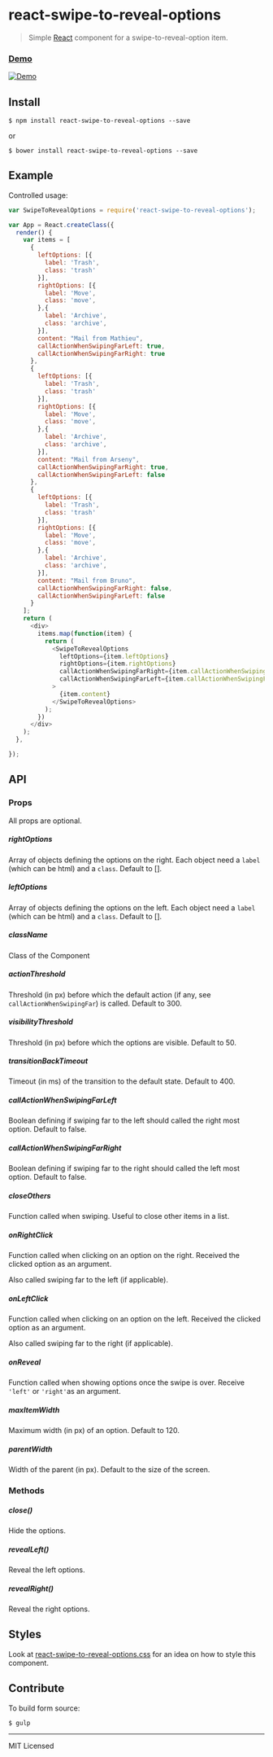 # react-swipe-to-reveal-options


> Simple [React](http://facebook.github.io/react/) component for a swipe-to-reveal-option item.

### [Demo](http://enkidevs.github.io/react-swipe-to-reveal-options/)

[![Demo](https://cdn.rawgit.com/enki-com/react-swipe-to-reveal-options/master/example/demo.gif "Demo")](https://github.com/enki-com/react-swipe-to-reveal-options/blob/master/example/index.html)

## Install

```console
$ npm install react-swipe-to-reveal-options --save
```

or

```console
$ bower install react-swipe-to-reveal-options --save
```

## Example

Controlled usage:

```javascript
var SwipeToRevealOptions = require('react-swipe-to-reveal-options');

var App = React.createClass({
  render() {
    var items = [
      {
        leftOptions: [{
          label: 'Trash',
          class: 'trash'
        }],
        rightOptions: [{
          label: 'Move',
          class: 'move',
        },{
          label: 'Archive',
          class: 'archive',
        }],
        content: "Mail from Mathieu",
        callActionWhenSwipingFarLeft: true,
        callActionWhenSwipingFarRight: true
      },
      {
        leftOptions: [{
          label: 'Trash',
          class: 'trash'
        }],
        rightOptions: [{
          label: 'Move',
          class: 'move',
        },{
          label: 'Archive',
          class: 'archive',
        }],
        content: "Mail from Arseny",
        callActionWhenSwipingFarRight: true,
        callActionWhenSwipingFarLeft: false
      },
      {
        leftOptions: [{
          label: 'Trash',
          class: 'trash'
        }],
        rightOptions: [{
          label: 'Move',
          class: 'move',
        },{
          label: 'Archive',
          class: 'archive',
        }],
        content: "Mail from Bruno",
        callActionWhenSwipingFarRight: false,
        callActionWhenSwipingFarLeft: false
      }
    ];
    return (
      <div>
        items.map(function(item) {
          return (
            <SwipeToRevealOptions
              leftOptions={item.leftOptions}
              rightOptions={item.rightOptions}
              callActionWhenSwipingFarRight={item.callActionWhenSwipingFarRight}
              callActionWhenSwipingFarLeft={item.callActionWhenSwipingFarLeft}
            >
              {item.content}
            </SwipeToRevealOptions>
          );
        })
      </div>
    );
  },

});
```

## API

### Props

All props are optional.

##### rightOptions

Array of objects defining the options on the right. Each object need a `label` (which can be html) and a `class`. Default to [].

##### leftOptions

Array of objects defining the options on the left. Each object need a `label` (which can be html) and a `class`. Default to [].

##### className

Class of the Component

##### actionThreshold

Threshold (in px) before which the default action (if any, see `callActionWhenSwipingFar`) is called. Default to 300.

##### visibilityThreshold

Threshold (in px) before which the options are visible. Default to 50.

##### transitionBackTimeout

Timeout (in ms) of the transition to the default state. Default to 400.

##### callActionWhenSwipingFarLeft

Boolean defining if swiping far to the left should called the right most option. Default to false.

##### callActionWhenSwipingFarRight

Boolean defining if swiping far to the right should called the left most option. Default to false.

##### closeOthers

Function called when swiping. Useful to close other items in a list.

##### onRightClick

Function called when clicking on an option on the right. Received the clicked option as an argument.

Also called swiping far to the left (if applicable).

##### onLeftClick

Function called when clicking on an option on the left. Received the clicked option as an argument.

Also called swiping far to the right (if applicable).

##### onReveal

Function called when showing options once the swipe is over. Receive `'left'` or `'right'`as an argument.

##### maxItemWidth

Maximum width (in px) of an option. Default to 120.

##### parentWidth

Width of the parent (in px). Default to the size of the screen.

### Methods

##### close()

Hide the options.

##### revealLeft()

Reveal the left options.

##### revealRight()

Reveal the right options.

## Styles

Look at [react-swipe-to-reveal-options.css](https://github.com/enkidevs/react-swipe-to-reveal-options/blob/master/react-swipe-to-reveal-options.css) for an idea on how to style this component.

## Contribute

To build form source:

```console
$ gulp
```

---

MIT Licensed
